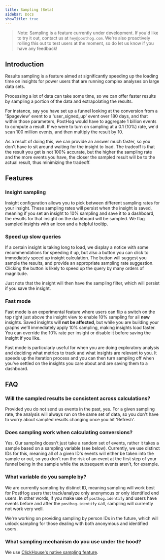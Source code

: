 ```yaml
---
title: Sampling (Beta)
sidebar: Docs
showTitle: true
---
```


> Note: Sampling is a feature currently under development. If you'd like to try it out, contact us at `hey@posthog.com`. We're also  proactively rolling this out to test users at the moment, so do let us know if you have any feedback!

## Introduction

Results sampling is a feature aimed at significantly speeding up the loading time on insights for power users that are running complex analyses on large data sets.

Processing a lot of data can take some time, so we can offer faster results by sampling a portion of the data and extrapolating the results.

For instance, say you have set up a funnel looking at the conversion from a '$pageview' event to a 'user_signed_up' event over 180 days, and that within those parameters, PostHog would have to aggregate 1 billion events to compute a result. If we were to turn on sampling at a 0.1 (10%) rate, we'd scan 100 million events, and then multiply the result by 10. 

As a result of doing this, we can provide an answer much faster, so you don't have to sit around waiting for the insight to load. The tradeoff is that the result you get is not 100% accurate, but the higher the sampling rate and the more events you have, the closer the sampled result will be to the actual result, thus minimizing the tradeoff.

## Features

### Insight sampling

Insight configuration allows you to pick between different sampling rates for your insight. These sampling rates will persist when the insight is saved, meaning if you set an insight to 10% sampling and save it to a dashboard, the results for that insight on the dashboard will be sampled. We flag sampled insights with an icon and a helpful tooltip.

### Speed up slow queries

If a certain insight is taking long to load, we display a notice with some recommendations for speeding it up, but also a button you can click to immediately speed up insight calculation. The button will suggest you sample the results, and provide an appropriate sampling rate suggestion. Clicking the button is likely to speed up the query by many orders of magnitude. 

Just note that the insight will then have the sampling filter, which will persist if you save the insight.

### Fast mode

Fast mode is an experimental feature where users can flip a switch on the top right just above the insight view to enable 10% sampling for all **new** insights. Saved insights will **not be affected**, but while you are building your graphs we'll immediately apply 10% sampling, making insights load faster. You can override the 10% rate per insight or disable it before saving the insight if you like.

Fast mode is particularly useful for when you are doing exploratory analysis and deciding what metrics to track and what insights are relevant to you. It speeds up the iteration process and you can then turn sampling off when you've settled on the insights you care about and are saving them to a dashboard.

## FAQ

### Will the sampled results be consistent across calculations?

Provided you do not send us events in the past, yes. For a given sampling rate, the analysis will always run on the same set of data, so you don't have to worry about sampled results changing once you hit 'Refresh'.

### Does sampling work when calculating conversions?

Yes. Our sampling doesn't just take a random set of events, rather it takes a sample based on a sampling variable (see below). Currently, we use distinct IDs for this, meaning all of a given ID's events will either be taken into the sample or out, so you don't run the risk of an event at the first step of your funnel being in the sample while the subsequent events aren't, for example.

### What variable do you sample by?

We are currently sampling by distinct ID, meaning sampling will work best for PostHog users that track/analyze only anonymous or only identified end users. In other words, if you make use of `posthog.identify` and users have events before and after the `posthog.identify` call, sampling will currently not work very well.

We're working on providing sampling by person IDs in the future, which will unlock sampling for those dealing with both anonymous and identified users.

### What sampling mechanism do you use under the hood?

We use [ClickHouse's native sampling feature](https://clickhouse.com/docs/en/sql-reference/statements/select/sample/).
